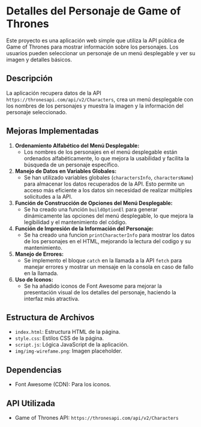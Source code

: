 # Detalles del Personaje de Game of Thrones

Este proyecto es una aplicación web simple que utiliza la API pública de Game of
Thrones para mostrar información sobre los personajes. Los usuarios pueden
seleccionar un personaje de un menú desplegable y ver su imagen y detalles
básicos.

## Descripción

La aplicación recupera datos de la API
`https://thronesapi.com/api/v2/Characters`, crea un menú desplegable con los
nombres de los personajes y muestra la imagen y la información del personaje
seleccionado.

## Mejoras Implementadas

1.  **Ordenamiento Alfabético del Menú Desplegable:**
    - Los nombres de los personajes en el menú desplegable están ordenados
      alfabéticamente, lo que mejora la usabilidad y facilita la búsqueda de un
      personaje específico.
2.  **Manejo de Datos en Variables Globales:**
    - Se han utilizado variables globales (`charactersInfo`, `charactersName`)
      para almacenar los datos recuperados de la API. Esto permite un acceso más
      eficiente a los datos sin necesidad de realizar múltiples solicitudes a la
      API.
3.  **Función de Construcción de Opciones del Menú Desplegable:**
    - Se ha creado una función `buildOptionEl` para generar dinámicamente las
      opciones del menú desplegable, lo que mejora la legibilidad y el
      mantenimiento del código.
4.  **Función de Impresión de la Información del Personaje:**
    - Se ha creado una funcion `printCharacterInfo` para mostrar los datos de
      los personajes en el HTML, mejorando la lectura del codigo y su
      mantenimiento.
5.  **Manejo de Errores:**
    - Se implemento el bloque `catch` en la llamada a la API `fetch` para
      manejar errores y mostrar un mensaje en la consola en caso de fallo en la
      llamada.
6.  **Uso de Iconos:**
    - Se ha añadido iconos de Font Awesome para mejorar la presentación visual
      de los detalles del personaje, haciendo la interfaz más atractiva.

## Estructura de Archivos

- `index.html`: Estructura HTML de la página.
- `style.css`: Estilos CSS de la página.
- `script.js`: Lógica JavaScript de la aplicación.
- `img/img-wirefame.png`: Imagen placeholder.

## Dependencias

- Font Awesome (CDN): Para los iconos.

## API Utilizada

- Game of Thrones API: `https://thronesapi.com/api/v2/Characters`
